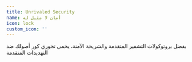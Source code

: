 ```yaml
---
title: Unrivaled Security
name: أمان لا مثيل له
icon: lock
custom_icon: ''
---
```

بفضل بروتوكولات التشفير المتقدمة والشريحة الآمنة، يحمي تجوري كور أصولك ضد التهديدات المتقدمة
